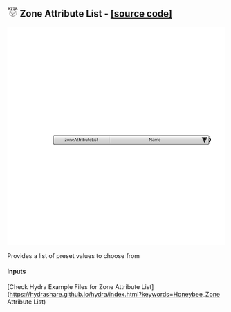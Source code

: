 ## ![](../../images/icons/Zone_Attribute_List.png) Zone Attribute List - [[source code]](https://github.com/ladybug-tools/honeybee-legacy/tree/master/src/Honeybee_Zone%20Attribute%20List.py)

![](../../images/components/Zone_Attribute_List.png)

Provides a list of preset values to choose from

#### Inputs


[Check Hydra Example Files for Zone Attribute List](https://hydrashare.github.io/hydra/index.html?keywords=Honeybee_Zone Attribute List)